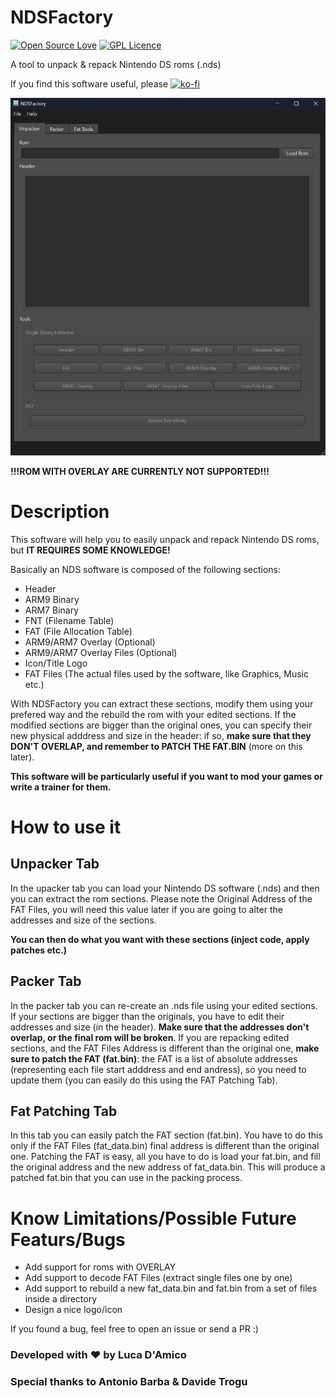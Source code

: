 # NDSFactory
[![Open Source Love](https://badges.frapsoft.com/os/v1/open-source.svg?v=103)](https://github.com/ellerbrock/open-source-badges/)
[![GPL Licence](https://badges.frapsoft.com/os/gpl/gpl.png?v=103)](https://opensource.org/licenses/GPL-3.0/)


A tool to unpack &amp; repack Nintendo DS roms (.nds)


If you find this software useful, please [![ko-fi](https://www.ko-fi.com/img/githubbutton_sm.svg)](https://ko-fi.com/Z8Z511SOI)

![screenshot](https://raw.githubusercontent.com/Luca1991/NDSFactory/master/screenshot.png)

**!!!ROM WITH OVERLAY ARE CURRENTLY NOT SUPPORTED!!!**

# Description

This software will help you to easily unpack and repack Nintendo DS roms, but **IT REQUIRES SOME KNOWLEDGE!**

Basically an NDS software is composed of the following sections:
* Header
* ARM9 Binary
* ARM7 Binary
* FNT (Filename Table)
* FAT (File Allocation Table)
* ARM9/ARM7 Overlay (Optional)
* ARM9/ARM7 Overlay Files (Optional)
* Icon/Title Logo
* FAT Files (The actual files used by the software, like Graphics, Music etc.)

With NDSFactory you can extract these sections, modify them using your prefered way and the rebuild the rom with your edited sections.
If the modified sections are bigger than the original ones, you can specify their new physical adddress and size in the header: if so, **make
sure that they DON'T OVERLAP, and remember to PATCH THE FAT.BIN** (more on this later).

**This software will be particularly useful if you want to mod your games or write a trainer for them.**

# How to use it

## Unpacker Tab
In the upacker tab you can load your Nintendo DS software (.nds) and then you can extract the rom sections.
Please note the Original Address of the FAT Files, you will need this value later if you are going to alter the addresses and size of the sections.

**You can then do what you want with these sections (inject code, apply patches etc.)**

## Packer Tab
In the packer tab you can re-create an .nds file using your edited sections. If your sections are bigger than the originals, you have to edit their addresses and size (in the header). **Make sure that the addresses don't overlap, or the final rom will be broken**. If you are repacking edited sections, and the FAT Files Address is different than the original one, **make sure to patch the FAT (fat.bin)**: the FAT is a list of absolute addresses (representing each file start adddress and end andress), so you need to update them (you can easily do this using the FAT Patching Tab).

## Fat Patching Tab
In this tab you can easily patch the FAT section (fat.bin). You have to do this only if the FAT Files (fat_data.bin) final address is different than the original one.
Patching the FAT is easy, all you have to do is load your fat.bin, and fill the original address and the new address of fat_data.bin. This will produce a patched fat.bin that
you can use in the packing process.


# Know Limitations/Possible Future Featurs/Bugs

* Add support for roms with OVERLAY
* Add support to decode FAT Files (extract single files one by one)
* Add support to rebuild a new fat_data.bin and fat.bin from a set of files inside a directory
* Design a nice logo/icon

If you found a bug, feel free to open an issue or send a PR :)

### Developed with ❤ by Luca D'Amico
### Special thanks to Antonio Barba & Davide Trogu


